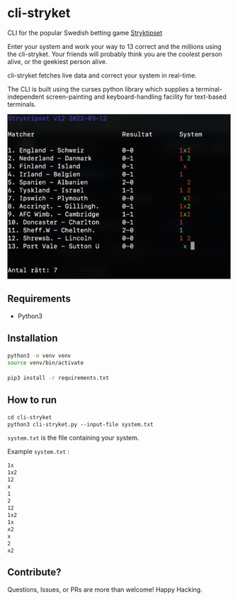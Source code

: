 # cli-stryket

CLI for the popular Swedish betting game [Stryktipset](https://spela.svenskaspel.se/stryktipset)

Enter your system and work your way to 13 correct and the millions using the cli-stryket. Your friends will probably think you are the coolest person alive, or the geekiest person alive.

cli-stryket fetches live data and correct your system in real-time.

The CLI is built using the curses python library which supplies a terminal-independent screen-painting and keyboard-handling facility for text-based terminals.

![cli-stryket](assets/cli-stryket.png)

## Requirements
- Python3

## Installation

```bash
python3 -m venv venv
source venv/bin/activate

pip3 install -r requirements.txt

```
## How to run

```
cd cli-stryket
python3 cli-stryket.py --input-file system.txt
```

`system.txt` is the file containing your system. 

Example `system.txt` : 

```
1x
1x2
12
x
1
2
12
1x2
1x
x2
x
2
x2
```
## Contribute?

Questions, Issues, or PRs are more than welcome! Happy Hacking.
